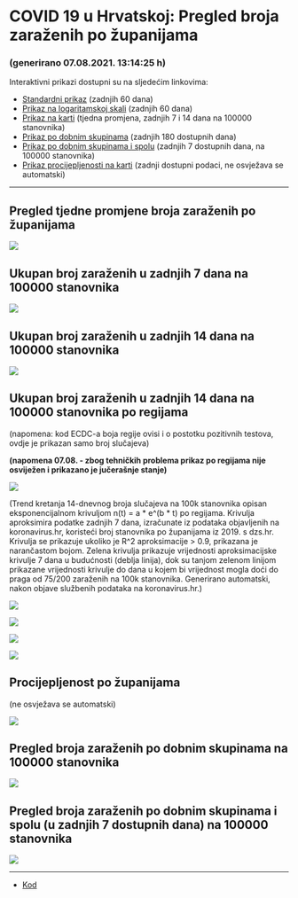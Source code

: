 # COVID 19 u Hrvatskoj: Pregled broja zaraženih po županijama

### (generirano 07.08.2021. 13:14:25 h)

Interaktivni prikazi dostupni su na sljedećim linkovima:

- [Standardni prikaz](html/index.html) (zadnjih 60 dana)
- [Prikaz na logaritamskoj skali](html/index_log.html) (zadnjih 60 dana)
- [Prikaz na karti](html/index_map.html) (tjedna promjena, zadnjih 7 i 14 dana na 100000 stanovnika)
- [Prikaz po dobnim skupinama](html/index_per_age.html) (zadnjih 180 dostupnih dana)
- [Prikaz po dobnim skupinama i spolu](html/index_pyramid.html) (zadnjih 7 dostupnih dana, na 100000 stanovnika)
- [Prikaz procijepljenosti na karti](html/index_vaccination.html) (zadnji dostupni podaci, ne osvježava se automatski)

-----

## Pregled tjedne promjene broja zaraženih po županijama

![](img/2021_08_06_map.png)

## Ukupan broj zaraženih u zadnjih 7 dana na 100000 stanovnika

![](img/2021_08_06_map_7_day_per_100k.png)

## Ukupan broj zaraženih u zadnjih 14 dana na 100000 stanovnika

![](img/2021_08_06_map_14_day_per_100k.png)

## Ukupan broj zaraženih u zadnjih 14 dana na 100000 stanovnika po regijama

(napomena: kod ECDC-a boja regije ovisi i o postotku pozitivnih testova, ovdje je prikazan samo broj slučajeva)

**(napomena 07.08. - zbog tehničkih problema prikaz po regijama nije osviježen i prikazano je jučerašnje stanje)**

![](img/2021_08_06_map_14_day_per_100k_region.png)

(Trend kretanja 14-dnevnog broja slučajeva na 100k stanovnika opisan eksponencijalnom krivuljom n(t) = a * e^(b * t) po regijama. Krivulja aproksimira podatke zadnjih 7 dana, izračunate iz podataka objavljenih na koronavirus.hr, koristeći broj stanovnika po županijama iz 2019. s dzs.hr. Krivulja se prikazuje ukoliko je R^2 aproksimacije > 0.9, prikazana je narančastom bojom. Zelena krivulja prikazuje vrijednosti aproksimacijske krivulje 7 dana u budućnosti (deblja linija), dok su tanjom zelenom linijom prikazane vrijednosti krivulje do dana u kojem bi vrijednost mogla doći do praga od 75/200 zaraženih na 100k stanovnika. Generirano automatski, nakon objave službenih podataka na koronavirus.hr.)


![](img/2021_08_05_current_Jadranska_Hrvatska.png)


![](img/2021_08_05_current_Panonska_Hrvatska.png)


![](img/2021_08_05_current_Grad_Zagreb.png)


![](img/2021_08_05_current_Sjeverna_Hrvatska.png)

## Procijepljenost po županijama

(ne osvježava se automatski)

![](img/2021_08_06_vaccination.png)

## Pregled broja zaraženih po dobnim skupinama na 100000 stanovnika

![](img/2021_08_06_per_age_group.png)

## Pregled broja zaraženih po dobnim skupinama i spolu (u zadnjih 7 dostupnih dana) na 100000 stanovnika

![](img/2021_08_06_pyramid.png)

-----

- [Kod](https://github.com/ppalasek/covid_plots_croatia)


